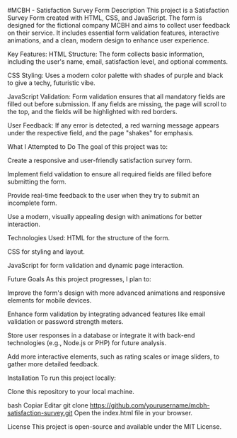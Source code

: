 #MCBH - Satisfaction Survey Form
Description
This project is a Satisfaction Survey Form created with HTML, CSS, and JavaScript. The form is designed for the fictional company MCBH and aims to collect user feedback on their service. It includes essential form validation features, interactive animations, and a clean, modern design to enhance user experience.

Key Features:
HTML Structure: The form collects basic information, including the user's name, email, satisfaction level, and optional comments.

CSS Styling: Uses a modern color palette with shades of purple and black to give a techy, futuristic vibe.

JavaScript Validation: Form validation ensures that all mandatory fields are filled out before submission. If any fields are missing, the page will scroll to the top, and the fields will be highlighted with red borders.

User Feedback: If any error is detected, a red warning message appears under the respective field, and the page "shakes" for emphasis.

What I Attempted to Do
The goal of this project was to:

Create a responsive and user-friendly satisfaction survey form.

Implement field validation to ensure all required fields are filled before submitting the form.

Provide real-time feedback to the user when they try to submit an incomplete form.

Use a modern, visually appealing design with animations for better interaction.

Technologies Used:
HTML for the structure of the form.

CSS for styling and layout.

JavaScript for form validation and dynamic page interaction.

Future Goals
As this project progresses, I plan to:

Improve the form's design with more advanced animations and responsive elements for mobile devices.

Enhance form validation by integrating advanced features like email validation or password strength meters.

Store user responses in a database or integrate it with back-end technologies (e.g., Node.js or PHP) for future analysis.

Add more interactive elements, such as rating scales or image sliders, to gather more detailed feedback.

Installation
To run this project locally:

Clone this repository to your local machine.

bash
Copiar
Editar
git clone https://github.com/yourusername/mcbh-satisfaction-survey.git
Open the index.html file in your browser.

License
This project is open-source and available under the MIT License.

